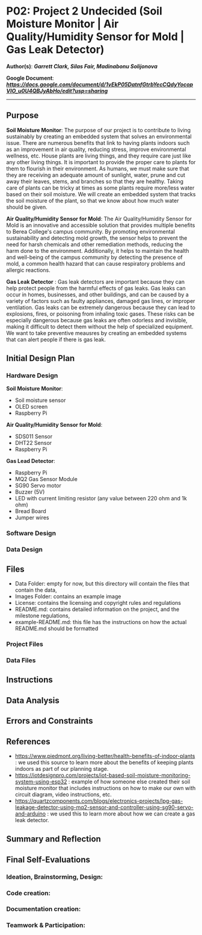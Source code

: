 # P02: Project 2 Undecided (Soil Moisture Monitor | Air Quality/Humidity Sensor for Mold | Gas Leak Detector)

**Author(s)**: __*Garrett Clark, Silas Fair, Madinabonu Solijonova*__

**Google Document**: __*https://docs.google.com/document/d/1vEkP05DatnfGtrbYecCQdyYocopVIO_u0U4QBJyAbHo/edit?usp=sharing*__

---
## Purpose

**Soil Moisture Monitor**: The purpose of our project is to contribute to living sustainably by creating an embedded system that solves an environmental issue. There are numerous benefits that link to having plants indoors such as an improvement in air quality, reducing stress, improve environmental wellness, etc. House plants are living things, and they require care just like any other living things. It is important to provide the proper care to plants for them to flourish in their environment. As humans, we must make sure that they are receiving an adequate amount of sunlight, water, prune and cut away their leaves, stems, and branches so that they are healthy. Taking care of plants can be tricky at times as some plants require more/less water based on their soil moisture. We will create an embedded system that tracks the soil moisture of the plant, so that we know about how much water should be given. 

**Air Quality/Humidity Sensor for Mold**: The Air Quality/Humidity Sensor for Mold is an innovative and accessible solution that provides multiple benefits to Berea College's campus community. By promoting environmental sustainability and detecting mold growth, the sensor helps to prevent the need for harsh chemicals and other remediation methods, reducing the harm done to the environment. Additionally, it helps to maintain the health and well-being of the campus community by detecting the presence of mold, a common health hazard that can cause respiratory problems and allergic reactions. 

**Gas Leak Detector** :  Gas leak detectors are important because they can help protect people from the harmful effects of gas leaks. Gas leaks can occur in homes, businesses, and other buildings, and can be caused by a variety of factors such as faulty appliances, damaged gas lines, or improper ventilation.
Gas leaks can be extremely dangerous because they can lead to explosions, fires, or poisoning from inhaling toxic gases. These risks can be especially dangerous because gas leaks are often odorless and invisible, making it difficult to detect them without the help of specialized equipment. We want to take preventive meausres by creating an embedded systems that can alert people if there is gas leak.

## Initial Design Plan

### Hardware Design
**Soil Moisture Monitor**: 
* Soil moisture sensor
* OLED screen
* Raspberry Pi

**Air Quality/Humidity Sensor for Mold**:
* SDS011 Sensor
* DHT22 Sensor
* Raspberry Pi

**Gas Lead Detector**:
* Raspberry Pi
* MQ2 Gas Sensor Module
* SG90 Servo motor
* Buzzer (5V)
* LED with current limiting resistor (any value between 220 ohm and 1k ohm)
* Bread Board
* Jumper wires

### Software Design

### Data Design

## Files

* Data Folder: empty for now, but this directory will contain the files that contain the data,
* Images Folder: contains an example image
* License: contains the licensing and copyright rules and regulations
* README.md: contains detailed information on the project, and the milestone regulations,
* example-README.md: this file has the instructions on how the actual README.md should be formatted

### Project Files

### Data Files

## Instructions

## Data Analysis

## Errors and Constraints

## References

* https://www.piedmont.org/living-better/health-benefits-of-indoor-plants : we used this source to learn more about the benefits of keeping plants indoors as part of our planning stage. 
* https://iotdesignpro.com/projects/iot-based-soil-moisture-monitoring-system-using-esp32 : example of how someone else created their soil moisture monitor that includes instructions on how to make our own with circuit diagram, video instructions, etc. 
* https://quartzcomponents.com/blogs/electronics-projects/lpg-gas-leakage-detector-using-mq2-sensor-and-controller-using-sg90-servo-and-arduino : we used this to learn more about how we can create a gas leak detector. 

## Summary and Reflection

## Final Self-Evaluations

### Ideation, Brainstorming, Design:

### Code creation: 

### Documentation creation:

### Teamwork & Participation:


